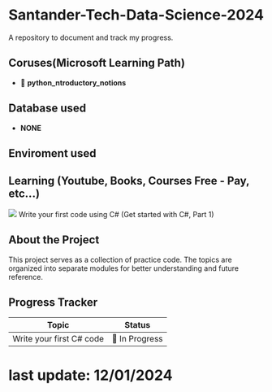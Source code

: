# Santander-Tech-Data-Science-2024

A repository to document and track my progress.

## Coruses(Microsoft Learning Path)
- 🔄 **python_ntroductory_notions**

## Database used
- **NONE**

## Enviroment used


## Learning (Youtube, Books, Courses Free - Pay, etc...)

[![](https://learn.microsoft.com/en-us/training/achievements/get-started-c-sharp-part-1.svg)]() Write your first code using C# (Get started with C#, Part 1)


## About the Project

This project serves as a collection of practice code. The topics are organized into separate modules for better understanding and future reference.

## Progress Tracker

| Topic                      | Status          |
|----------------------------|-----------------|
| Write your first C# code | 🔄 In Progress    |


# last update: 12/01/2024

